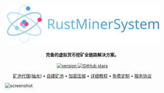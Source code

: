 # ![alt text](https://raw.githubusercontent.com/EvilGenius-dot/RustMinerSystem/refs/heads/main/image/_logo.svg)

<h4 align="center">完备的虚拟货币挖矿全链路解决方案。</h4>

<p align="center">
    <a href="https://github.com/EvilGenius-dot/RustMinerSystem/releases">
    <img src="https://img.shields.io/github/v/tag/EvilGenius-dot/RustMinerSystem?label=version&color" alt="version">
    </a>
    </a>
    <a href="https://github.com/EvilGenius-dot/RustMinerSystem">
    <img src="https://img.shields.io/github/stars/EvilGenius-dot/RustMinerSystem.svg" alt="GitHub stars">
    </a>
</p>

<p align="center">
  <a href="#key-features">矿池代理(抽水)</a> •
  <a href="#how-to-use">自建矿池</a> •
  <a href="#download">加密压缩</a> •
  <a href="#related">详细教程</a> •
  <a href="#credits">免费定制</a> •
  <a href="#license">服务协议</a>
</p>

![screenshot](https://raw.githubusercontent.com/EvilGenius-dot/RustMinerSystem/main/image/review.gif)